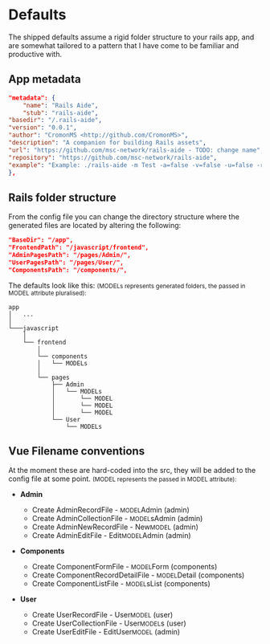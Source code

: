 # Defaults

The shipped defaults assume a rigid folder structure to your rails app, and are somewhat tailored to a pattern that I have come to be familiar and productive with.

## App metadata

```json
"metadata": {
    "name": "Rails Aide",
    "stub": "rails-aide",
"basedir": "/.rails-aide",
"version": "0.0.1",
"author": "CromonMS <http://github.com/CromonMS>",
"description": "A companion for building Rails assets",
"url": "https://github.com/msc-network/rails-aide - TODO: change name",
"repository": "https://github.com/msc-network/rails-aide",
"example": "Example: ./rails-aide -m Test -a=false -v=false -u=false -r=true"
},
```

## Rails folder structure

From the config file you can change the directory structure where the generated files are located by altering the following:

```json
"BaseDir": "/app",
"FrontendPath": "/javascript/frontend",
"AdminPagesPath": "/pages/Admin/",
"UserPagesPath": "/pages/User/",
"ComponentsPath": "/components/",
```

The defaults look like this:
<small>(MODELs represents generated folders, the passed in MODEL attribute pluralised):</small>

```shell
app
│   ...
│
└───javascript
    │
    └── frontend
        │
        └── components
        │   └── MODELs
        │
        └── pages
            ├── Admin
            │   └── MODELs
            │       └── MODEL
            │       └── MODEL
            │       └── MODEL
            └── User
                └── MODELs
```

## Vue Filename conventions

At the moment these are hard-coded into the src, they will be added to the config file at some point.
<small>(MODEL represents the passed in MODEL attribute):</small>

* **Admin**
    * Create AdminRecordFile - <small>MODEL</small>Admin (admin)
    * Create AdminCollectionFile - <small>MODEL</small>sAdmin (admin)
    * Create AdminNewRecordFile - New<small>MODEL</small> (admin)
    * Create AdminEditFile - Edit<small>MODEL</small>Admin (admin)

* **Components**
    * Create ComponentFormFile - <small>MODEL</small>Form (components)
    * Create ComponentRecordDetailFile - <small>MODEL</small>Detail (components)
    * Create ComponentListFile - <small>MODEL</small>sList (components)

* **User**
    * Create UserRecordFile - User<small>MODEL</small> (user)
    * Create UserCollectionFile - User<small>MODEL</small>s (user)
    * Create UserEditFile - EditUser<small>MODEL</small> (admin)

